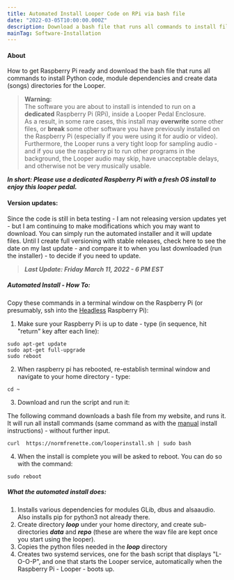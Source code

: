 ```yaml
---
title: Automated Install Looper Code on RPi via bash file
date: "2022-03-05T10:00:00.000Z"
description: Download a bash file that runs all commands to install files/dependencies needed for the Looper pedal.
mainTag: Software-Installation
---
```

#### About
 How to get Raspberry Pi ready and download the bash file that runs all commands to install Python code, module dependencies and create data (songs) directories for the Looper.
> **Warning:**  
>The software you are about to install is intended to run on a **dedicated** Raspberry Pi (RPi), inside a Looper Pedal Enclosure.  
>As a result, in some rare cases, this install may **overwrite** some other files, or **break** some other software you have previously installed on the Raspberry Pi (especially if you were using it for audio or video).
> Furthermore, the Looper runs a very tight loop for sampling audio - and if you use the raspberry pi to run other programs in the background, the Looper audio may skip, have unacceptable delays, and otherwise not be very musically usable.

***In short: Please use a dedicated Raspberry Pi with a fresh OS install to enjoy this looper pedal.***

#### Version updates:
Since the code is still in beta testing - I am not releasing version updates yet - but I am continuing to make modifications which you may want to download.  You can simply run the automated installer and it will update files.  Until I create full versioning with stable releases, check here to see the date on my last update - and compare it to when you last downloaded (run the installer) - to decide if you need to update.
> ***Last Update: Friday March 11, 2022 - 6 PM EST***

##### Automated Install - How To: 

Copy these commands in a terminal window on the Raspberry Pi (or presumably, ssh into the [Headless](/Raspberry-Pi/Principles-What-is-Headless/) Raspberry Pi):

1. Make sure your Raspberry Pi is up to date - type (in sequence, hit "return" key after each line):
```
sudo apt-get update
sudo apt-get full-upgrade
sudo reboot
```

2. When raspberry pi has rebooted, re-establish terminal window and navigate to your home directory - type:  
```
cd ~
```

3. Download and run the script and run it:

The following command downloads a bash file from my website, and runs it.  It will run all install commands (same command as with the [manual](/Looper/Software-Installation-RaspberryPi-manual/) install instructions) - without further input.
```
curl  https://normfrenette.com/looperinstall.sh | sudo bash
```
4. When the install is complete you will be asked to reboot.  You can do so with the command: 
```
sudo reboot
```


##### What the automated install does:

1. Installs various dependencies for modules GLib, dbus and alsaaudio.  Also installs pip for python3 not already there.
2. Create directory ***loop*** under your home directory, and create sub-directories ***data*** and ***repo*** (these are where the wav file are kept once you start using the looper).
3. Copies the python files needed in the ***loop*** directory
4. Creates two systemd services, one for the bash script that displays "L-O-O-P", and one that starts the Looper service, automatically when the Raspberry Pi - Looper - boots up.